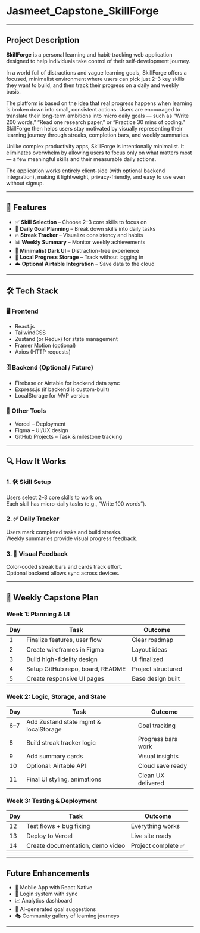 #  Jasmeet_Capstone_SkillForge

---

## Project Description

**SkillForge** is a personal learning and habit-tracking web application designed to help individuals take control of their self-development journey.

In a world full of distractions and vague learning goals, SkillForge offers a focused, minimalist environment where users can pick just 2–3 key skills they want to build, and then track their progress on a daily and weekly basis.

The platform is based on the idea that real progress happens when learning is broken down into small, consistent actions. Users are encouraged to translate their long-term ambitions into micro daily goals — such as “Write 200 words,” “Read one research paper,” or “Practice 30 mins of coding.” SkillForge then helps users stay motivated by visually representing their learning journey through streaks, completion bars, and weekly summaries.

Unlike complex productivity apps, SkillForge is intentionally minimalist. It eliminates overwhelm by allowing users to focus only on what matters most — a few meaningful skills and their measurable daily actions.

 The application works entirely client-side (with optional backend integration), making it lightweight, privacy-friendly, and easy to use even without signup.

---

## 🚀 Features

- ✅ **Skill Selection** – Choose 2–3 core skills to focus on  
- 📆 **Daily Goal Planning** – Break down skills into daily tasks  
- 🔥 **Streak Tracker** – Visualize consistency and habits  
- 📊 **Weekly Summary** – Monitor weekly achievements  
- 🌙 **Minimalist Dark UI** – Distraction-free experience  
- 💾 **Local Progress Storage** – Track without logging in  
- ☁️ **Optional Airtable Integration** – Save data to the cloud

---

## 🛠 Tech Stack

### 🖥️ Frontend

- React.js  
- TailwindCSS  
- Zustand (or Redux) for state management  
- Framer Motion (optional)  
- Axios (HTTP requests)

### 🗄️ Backend (Optional / Future)

- Firebase or Airtable for backend data sync  
- Express.js (if backend is custom-built)  
- LocalStorage for MVP version

### 🧰 Other Tools

- Vercel – Deployment  
- Figma – UI/UX design  
- GitHub Projects – Task & milestone tracking

---

## 🔍 How It Works

### 1. 🛠️ Skill Setup
Users select 2–3 core skills to work on.  
Each skill has micro-daily tasks (e.g., “Write 100 words”).

### 2. ✅ Daily Tracker
Users mark completed tasks and build streaks.  
Weekly summaries provide visual progress feedback.

### 3. 🎨 Visual Feedback
Color-coded streak bars and cards track effort.  
Optional backend allows sync across devices.

---

## 📅 Weekly Capstone Plan

###  Week 1: Planning & UI

| Day | Task                          | Outcome           |
|-----|-------------------------------|-------------------|
| 1   | Finalize features, user flow | Clear roadmap     |
| 2   | Create wireframes in Figma    | Layout ideas      |
| 3   | Build high-fidelity design    | UI finalized      |
| 4   | Setup GitHub repo, board, README | Project structured |
| 5   | Create responsive UI pages    | Base design built |

###  Week 2: Logic, Storage, and State

| Day   | Task                                 | Outcome            |
|--------|--------------------------------------|--------------------|
| 6–7   | Add Zustand state mgmt & localStorage | Goal tracking      |
| 8     | Build streak tracker logic            | Progress bars work |
| 9     | Add summary cards                     | Visual insights    |
| 10    | Optional: Airtable API                | Cloud save ready   |
| 11    | Final UI styling, animations          | Clean UX delivered |

###  Week 3: Testing & Deployment

| Day | Task                            | Outcome             |
|-----|----------------------------------|---------------------|
| 12  | Test flows + bug fixing         | Everything works    |
| 13  | Deploy to Vercel                | Live site ready     |
| 14  | Create documentation, demo video | Project complete ✅ |

---

##  Future Enhancements

- 📱 Mobile App with React Native  
- 🔐 Login system with sync  
- 📈 Analytics dashboard  
- 🤖 AI-generated goal suggestions  
- 🎭 Community gallery of learning journeys

---

